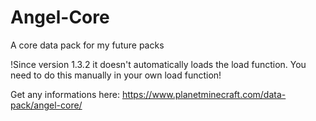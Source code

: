 # Angel-Core
A core data pack for my future packs

!Since version 1.3.2 it doesn't automatically loads the load function. You need to do this manually in your own load function!

Get any informations here: https://www.planetminecraft.com/data-pack/angel-core/
